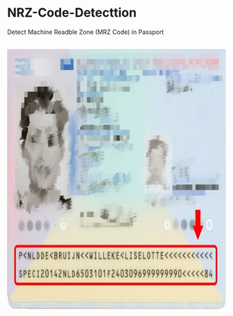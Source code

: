 # NRZ-Code-Detecttion
Detect Machine Readble Zone (MRZ Code) in Passport

<p align="center">
  &nbsp;&nbsp;
<img src="https://github.com/Fady-Shehata/MRZ_Code_Detection/blob/main/IMG_20230520_170012.jpg" width="600" height="600" />
&nbsp;&nbsp;

</p>
